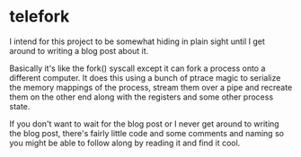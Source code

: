 # telefork

I intend for this project to be somewhat hiding in plain sight until I get
around to writing a blog post about it.

Basically it's like the fork() syscall except it can fork a process onto a
different computer. It does this using a bunch of ptrace magic to serialize
the memory mappings of the process, stream them over a pipe and recreate them
on the other end along with the registers and some other process state.

If you don't want to wait for the blog post or I never get around to writing
the blog post, there's fairly little code and some comments and naming so you
might be able to follow along by reading it and find it cool.

